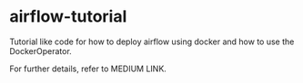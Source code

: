 # airflow-tutorial
Tutorial like code for how to deploy airflow using docker and how to use the DockerOperator.

For further details, refer to MEDIUM LINK.
